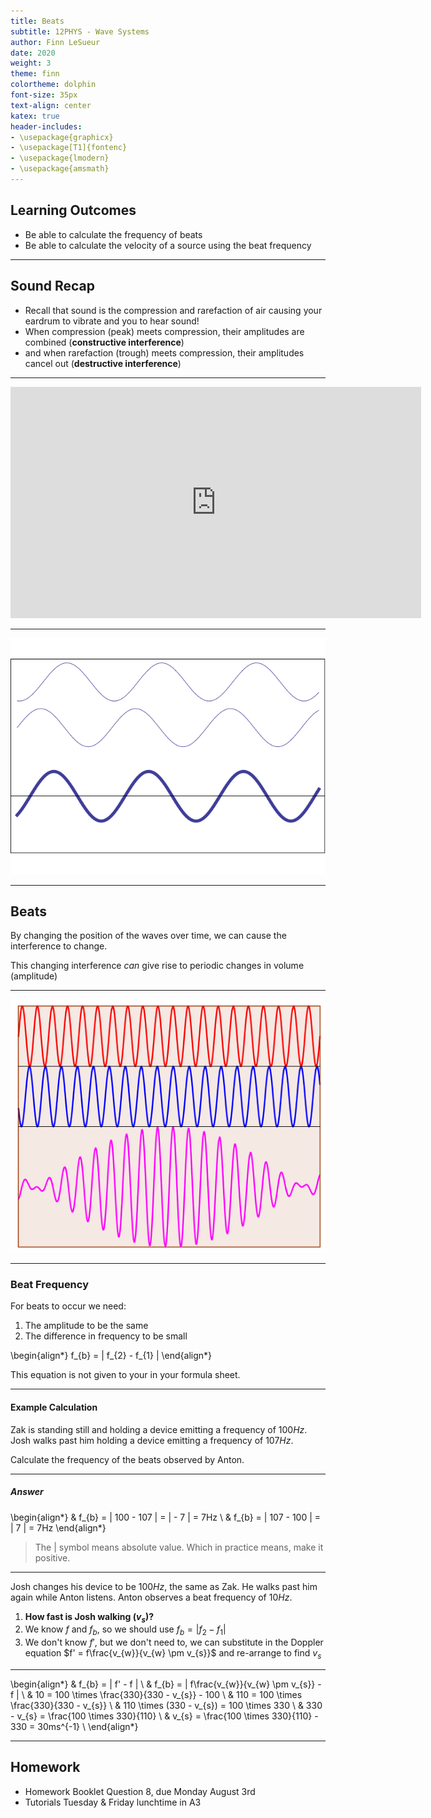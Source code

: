 ```yaml
---
title: Beats
subtitle: 12PHYS - Wave Systems
author: Finn LeSueur
date: 2020
weight: 3
theme: finn
colortheme: dolphin
font-size: 35px
text-align: center
katex: true
header-includes:
- \usepackage{graphicx}
- \usepackage[T1]{fontenc}
- \usepackage{lmodern}
- \usepackage{amsmath}
---
```


## Learning Outcomes

- Be able to calculate the frequency of beats
- Be able to calculate the velocity of a source using the beat frequency

---

## Sound Recap

- Recall that sound is the compression and rarefaction of air causing your eardrum to vibrate and you to hear sound!
- When compression (peak) meets compression, their amplitudes are combined (__constructive interference__)
- and when rarefaction (trough) meets compression, their amplitudes cancel out (__destructive interference__)

---

<iframe width="657" height="370" src="https://www.youtube.com/embed/uKrvTA4SKVU" frameborder="0" allow="accelerometer; autoplay; encrypted-media; gyroscope; picture-in-picture" allowfullscreen></iframe>

---

![](../assets/interference.gif "")

---

## Beats

By changing the position of the waves over time, we can cause the interference to change.

This changing interference _can_ give rise to periodic changes in volume (amplitude)

---

![](../assets/beats.gif "")

---

### Beat Frequency

For beats to occur we need:

1. The amplitude to be the same
2. The difference in frequency to be small

\begin{align*}
    f_{b} = | f_{2} - f_{1} |
\end{align*}

This equation is not given to your in your formula sheet.

---

#### Example Calculation

Zak is standing still and holding a device emitting a frequency of $100Hz$. Josh walks past him holding a device emitting a frequency of $107Hz$.

Calculate the frequency of the beats observed by Anton.

---

##### Answer

\begin{align*}
    & f_{b} = | 100 - 107 | = | - 7 | = 7Hz \\
    & f_{b} = | 107 - 100 | = | 7 | = 7Hz
\end{align*}

> The $|$ symbol means absolute value. Which in practice means, make it positive.

---

Josh changes his device to be $100Hz$, the same as Zak. He walks past him again while Anton listens. Anton observes a beat frequency of $10Hz$.

1. __How fast is Josh walking ($v_{s}$)?__
2. We know $f$ and $f_{b}$, so we should use $f_{b} = | f_{2} - f_{1} |$
3. We don't know $f'$, but we don't need to, we can substitute in the Doppler equation $f' = f\frac{v_{w}}{v_{w} \pm v_{s}}$ and re-arrange to find $v_{s}$

---

\begin{align*}
    & f_{b} = | f' - f | \\
    & f_{b} = | f\frac{v_{w}}{v_{w} \pm v_{s}} - f | \\
    & 10 = 100 \times \frac{330}{330 - v_{s}} - 100 \\
    & 110 = 100 \times \frac{330}{330 - v_{s}} \\
    & 110 \times (330 - v_{s}) = 100 \times 330 \\
    & 330 - v_{s} = \frac{100 \times 330}{110} \\
    & v_{s} = \frac{100 \times 330}{110} - 330 = 30ms^{-1} \\
\end{align*}

---

## Homework

- Homework Booklet Question 8, due Monday August 3rd
- Tutorials Tuesday & Friday lunchtime in A3
